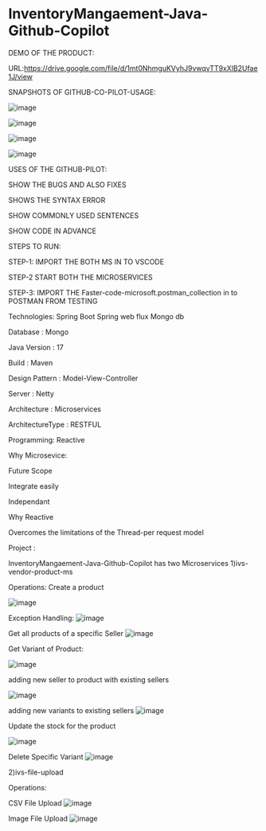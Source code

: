 
# InventoryMangaement-Java-Github-Copilot

DEMO OF THE PRODUCT:

URL:https://drive.google.com/file/d/1mt0NhmguKVyhJ9vwqvTT9xXlB2Ufae1J/view

SNAPSHOTS OF GITHUB-CO-PILOT-USAGE:

![image](https://github.com/Fastest-Coder-First/InventoryMangaement-Java-Github-Copilot/assets/31736263/1367e2d2-29bd-4e37-b815-0953645c545a)

![image](https://github.com/Fastest-Coder-First/InventoryMangaement-Java-Github-Copilot/assets/31736263/fd435063-1e3b-448d-914b-b85f3df89649)

![image](https://github.com/Fastest-Coder-First/InventoryMangaement-Java-Github-Copilot/assets/31736263/e580c642-e891-4dd8-9e77-d1c955c71159)

![image](https://github.com/Fastest-Coder-First/InventoryMangaement-Java-Github-Copilot/assets/31736263/74e0313b-de63-4985-9628-2a38a069a481)

USES OF THE GITHUB-PILOT:

SHOW THE BUGS AND ALSO FIXES

SHOWS THE SYNTAX ERROR

SHOW COMMONLY USED SENTENCES

SHOW CODE IN ADVANCE


STEPS TO RUN:

STEP-1:
IMPORT THE BOTH MS IN TO VSCODE

STEP-2
START BOTH THE MICROSERVICES

STEP-3:
IMPORT THE Faster-code-microsoft.postman_collection in to POSTMAN FROM TESTING


Technologies:
Spring Boot
Spring web flux
Mongo db

Database : Mongo

Java Version : 17

Build : Maven

Design Pattern : Model-View-Controller

Server : Netty

Architecture : Microservices

ArchitectureType : RESTFUL

Programming: Reactive

Why Microsevice:

Future Scope

Integrate easily

Independant

Why Reactive

Overcomes the limitations of the Thread-per request model


Project :

InventoryMangaement-Java-Github-Copilot has two Microservices
1)ivs-vendor-product-ms

Operations:
Create a product

![image](https://github.com/Fastest-Coder-First/InventoryMangaement-Java-Github-Copilot/assets/31736263/f5d6f643-9c4a-45c6-968d-6897b3684d1b)

Exception Handling:
![image](https://github.com/Fastest-Coder-First/InventoryMangaement-Java-Github-Copilot/assets/31736263/fd880629-68ae-4fcb-8397-8d960ce58f94)

Get all products of a specific Seller
![image](https://github.com/Fastest-Coder-First/InventoryMangaement-Java-Github-Copilot/assets/31736263/7cbc0e63-5afa-4f47-a657-d0ad9a66d892)

Get Variant of Product:

![image](https://github.com/Fastest-Coder-First/InventoryMangaement-Java-Github-Copilot/assets/31736263/9785aaaf-adc6-4da1-afc2-4587533b29bb)

adding new seller to product with existing sellers

![image](https://github.com/Fastest-Coder-First/InventoryMangaement-Java-Github-Copilot/assets/31736263/49d18bbc-b9e7-4c58-a473-52a9b3c3b9eb)

adding new variants to existing sellers
![image](https://github.com/Fastest-Coder-First/InventoryMangaement-Java-Github-Copilot/assets/31736263/379393d7-2dea-468d-ba5d-18d86884a63b)

Update the stock for the product

![image](https://github.com/Fastest-Coder-First/InventoryMangaement-Java-Github-Copilot/assets/31736263/990cf31a-9ab7-4b6c-a69e-03b6bbf43b3f)

Delete Specific Variant
![image](https://github.com/Fastest-Coder-First/InventoryMangaement-Java-Github-Copilot/assets/31736263/4d463063-711c-4800-8fc5-f734fd898166)


2)ivs-file-upload

Operations:

CSV File Upload
![image](https://github.com/Fastest-Coder-First/InventoryMangaement-Java-Github-Copilot/assets/31736263/ad424402-b297-4a35-840c-b590cfaa592d)

Image File Upload
![image](https://github.com/Fastest-Coder-First/InventoryMangaement-Java-Github-Copilot/assets/31736263/6d311786-a1c0-4fa7-9614-ea350842b309)



